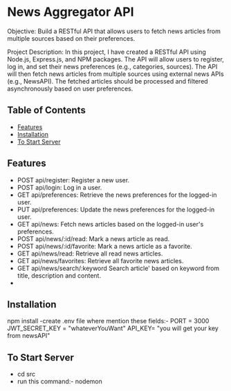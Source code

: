 # News Aggregator API
Objective: Build a RESTful API that allows users to fetch news articles from multiple sources based on their preferences.

Project Description: In this project, I have created a RESTful API using Node.js, Express.js, and NPM packages. The API will allow users to register, log in, and set their news preferences (e.g., categories, sources). The API will then fetch news articles from multiple sources using external news APIs (e.g., NewsAPI). The fetched articles should be processed and filtered asynchronously based on user preferences.
## Table of Contents

- [Features](#features)
- [Installation](#installation)
- [To Start Server](#startServer)

## Features

- POST api/register: Register a new user.
- POST api/login: Log in a user.
- GET api/preferences: Retrieve the news preferences for the logged-in user.
- PUT api/preferences: Update the news preferences for the logged-in user.
- GET api/news: Fetch news articles based on the logged-in user's preferences.
- POST api/news/:id/read: Mark a news article as read.
- POST api/news/:id/favorite: Mark a news article as a favorite.
- GET api/news/read: Retrieve all read news articles.
- GET api/news/favorites: Retrieve all favorite news articles.
- GET api/news/search/:keyword Search article' based on keyword from title, description and content.
- 
## Installation
npm install
-create .env file where mention these fields:-
PORT = 3000
JWT_SECRET_KEY = "whateverYouWant"
API_KEY= "you will get your key from newsAPI"

## To Start Server
- cd src
- run this command:- nodemon
